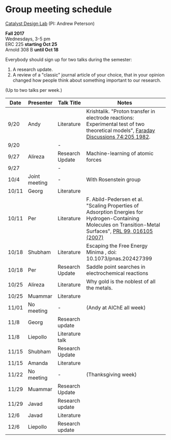 # Group meeting schedule #
[Catalyst Design Lab](http://brown.edu/go/catalyst) (PI: Andrew Peterson)

**Fall 2017**  
Wednesdays, 3-5 pm  
ERC 225 **starting Oct 25**  
Arnold 308 B  **until Oct 18**

Everybody should sign up for two talks during the semester:

1. A research update.
2. A review of a "classic" journal article of your choice, that in your opinion changed how people think about something important to our research.

(Up to two talks per week.)


|   Date     |   Presenter   |   Talk Title                                              |   Notes   |
| ---------- | ------------- | --------------------------------------------------------- | --------- |
| 9/20  |   Andy     |   Literature           | Krishtalik. "Proton transfer in electrode reactions: Experimental test of two theoretical models", [Faraday Discussions 74:205 1982](http://doi.org/10.1039/DC9827400205). |
| 9/20  |        |   -            |  |
| 9/27  | Alireza|   Research Update     | Machine-learning of atomic forces  |
| 9/27  |        |   -            |  |
| 10/4  | Joint meeting       |   -            | With Rosenstein group |
| 10/11  |   Georg     |   Literature            |  |
| 10/11  |   Per     |     Literature            | F. Abild-Pedersen et al. "Scaling Properties of Adsorption Energies for Hydrogen-Containing Molecules on Transition-Metal Surfaces", [PRL 99, 016105 (2007)](http://link.aps.org/doi/10.1103/PhysRevLett.99.016105) |
| 10/18  |   Shubham       |  Literature          |  Escaping the Free Energy Minima , doi:  10.1073/pnas.202427399|
| 10/18  |   Per     |    Research Update   | Saddle point searches in electrochemical reactions |
| 10/25  | Alireza|   Literature | Why gold is the noblest of all the metals. |
| 10/25  | Muammar       |   Literature           |  |
| 11/01  |  No meeting      | - |  (Andy at AIChE all week)  |
| 11/8  | Georg     |   Research update            |  |
| 11/8  | Liepollo |   Literature talk          |  |
| 11/15  | Shubham     |      Research Update      |   |
| 11/15  | Amanda    |   Literature            |  |
| 11/22  | No meeting    | - | (Thanksgiving week)  |
| 11/29  | Muammar  |   Research Update            |  |
| 11/29  | Javad |  Research update            |  |
| 12/6  | Javad     |   Literature  |  |
| 12/6  | Liepollo |  Research update  |  |